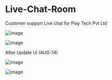 # Live-Chat-Room
Customer support Live chat for Play Tech Pvt Ltd

![image](https://user-images.githubusercontent.com/101235785/184452859-66ebb19c-8090-46ac-8df3-0e64fc1c8d87.png)

![image](https://user-images.githubusercontent.com/101235785/184452973-e5588ff4-4fb5-470a-aee3-87015b15ec6b.png)

After Update Ui (AUG-14) 


![image](https://user-images.githubusercontent.com/101235785/184526355-7affae88-7bf1-4403-81cd-338bde7877a3.png)

![image](https://user-images.githubusercontent.com/101235785/184526754-5b61bfa4-d54c-423d-b031-f7a1b5c87eff.png)

